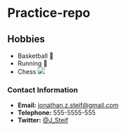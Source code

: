 # Practice-repo

## Hobbies
- Basketball :basketball:
- Running :runner:
- Chess ![](https://avenirtutoring.files.wordpress.com/2016/06/chess-pieces-011.jpg?w=256&h=256&crop=1)


### Contact Information
-  **Email:** jonathan.z.steif@gmail.com
-  **Telephone:** 555-5555-555
-  **Twitter:** [@J_Steif](https://twitter.com/J_Steif) 
